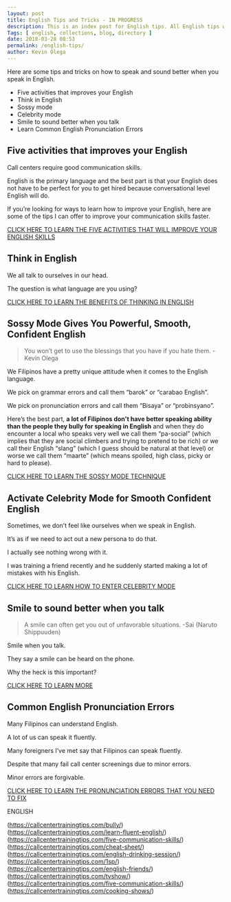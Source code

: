 ```yaml
--- 
layout: post 
title: English Tips and Tricks - IN PROGRESS
description: This is an index post for English tips. All English tips will be added here eventually.
Tags: [ english, collections, blog, directory ]
date: 2018-03-28 08:53
permalink: /english-tips/ 
author: Kevin Olega 
--- 
```

Here are some tips and tricks on how to speak and sound better when you speak in English.

- Five activities that improves your English
- Think in English
- Sossy mode
- Celebrity mode
- Smile to sound better when you talk
- Learn Common English Pronunciation Errors

## Five activities that improves your English

Call centers require good communication skills. 

English is the primary language and the best part is that your English does not have to be perfect for you to get hired because conversational level English will do.

If you’re looking for ways to learn how to improve your English, here are some of the tips I can offer to improve your communication skills faster.

[CLICK HERE TO LEARN THE FIVE ACTIVITIES THAT WILL IMPROVE YOUR ENGLISH SKILLS](http://callcentertrainingtips.com/activities-english/)

## Think in English

We all talk to ourselves in our head. 

The question is what language are you using? 

[CLICK HERE TO LEARN THE BENEFITS OF THINKING IN ENGLISH](http://callcentertrainingtips.com/think-english/)

## Sossy Mode Gives You Powerful, Smooth, Confident English

> You won’t get to use the blessings that you have if you hate them. -Kevin Olega

We Filipinos have a pretty unique attitude when it comes to the English language. 

We pick on grammar errors and call them “barok” or “carabao English”. 

We pick on pronunciation errors and call them “Bisaya” or “probinsyano”. 

Here’s the best part, **a lot of Filipinos don't have better speaking ability than the people they bully for speaking in English** and when they do encounter a local who speaks very well we call them “pa-social” (which implies that they are social climbers and trying to pretend to be rich) or we call their English “slang” (which I guess should be natural at that level) or worse we call them “maarte” (which means spoiled, high class, picky or hard to please). 

[CLICK HERE TO LEARN THE SOSSY MODE TECHNIQUE](http://callcentertrainingtips.com/sossy/)

## Activate Celebrity Mode for Smooth Confident English

Sometimes, we don’t feel like ourselves when we speak in English. 

It’s as if we need to act out a new persona to do that. 

I actually see nothing wrong with it.

I was training a friend recently and he suddenly started making a lot of mistakes with his English. 

[CLICK HERE TO LEARN HOW TO ENTER CELEBRITY MODE](http://callcentertrainingtips.com/celebrity/)

## Smile to sound better when you talk

> A smile can often get you out of unfavorable situations.
-Sai (Naruto Shippuuden)

Smile when you talk. 

They say a smile can be heard on the phone.

Why the heck is this important?

[CLICK HERE TO LEARN MORE](http://callcentertrainingtips.com/smile-better/)

## Common English Pronunciation Errors

Many Filipinos can understand English. 

A lot of us can speak it fluently. 

Many foreigners I’ve met say that Filipinos can speak fluently. 

Despite that many fail call center screenings due to minor errors.

Minor errors are forgivable. 

[CLICK HERE TO LEARN THE PRONUNCIATION ERRORS THAT YOU NEED TO FIX](http://callcentertrainingtips.com/pronunciation-errors/)


ENGLISH

(https://callcentertrainingtips.com/bully/)
(https://callcentertrainingtips.com/learn-fluent-english/)
(https://callcentertrainingtips.com/five-communication-skills/)
(https://callcentertrainingtips.com/cheat-sheet/)
(https://callcentertrainingtips.com/english-drinking-session/)
(https://callcentertrainingtips.com/1sp/)
(https://callcentertrainingtips.com/english-friends/)
(https://callcentertrainingtips.com/tvshow/)
(https://callcentertrainingtips.com/five-communication-skills/)
(https://callcentertrainingtips.com/cooking-shows/)